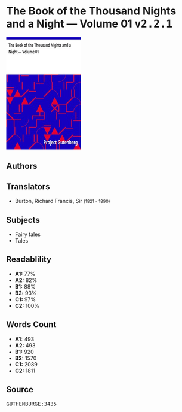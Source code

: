 # The Book of the Thousand Nights and a Night — Volume 01 <kbd>v2.2.1</kbd>

![](./cover.medium.jpg "")

## Authors



## Translators


 - Burton, Richard Francis, Sir <small>(1821 - 1890)</small>

## Subjects


 - Fairy tales
 - Tales

## Readablility


 - **A1:** 77%
 - **A2:** 82%
 - **B1:** 88%
 - **B2:** 93%
 - **C1:** 97%
 - **C2:** 100%

## Words Count


 - **A1:** 493
 - **A2:** 493
 - **B1:** 920
 - **B2:** 1570
 - **C1:** 2089
 - **C2:** 1811

## Source


<kbd>GUTHENBURGE:3435</kbd>
